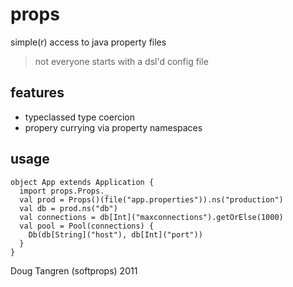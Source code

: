 # props

simple(r) access to java property files

> not everyone starts with a dsl'd config file

## features

- typeclassed type coercion
- propery currying via property namespaces

## usage

    object App extends Application {
      import props.Props._
      val prod = Props()(file("app.properties")).ns("production")
      val db = prod.ns("db")
      val connections = db[Int]("maxconnections").getOrElse(1000)
      val pool = Pool(connections) {
        Db(db[String]("host"), db[Int]("port"))
      }
    }


Doug Tangren (softprops) 2011